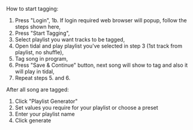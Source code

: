 How to start tagging:
1. Press "Login",
1b. If login required web browser will popup, follow the steps shown here,
2. Press "Start Tagging",
3. Select playlist you want tracks to be tagged,
4. Open tidal and play playlist you've selected in step 3 (1st track from playlist, no shuffle),
5. Tag song in program,
6. Press "Save & Continue" button, next song will show to tag and also it will play in tidal,
7. Repeat steps 5. and 6.

After all song are tagged:
1. Click "Playlist Generator"
2. Set values you require for your playlist or choose a preset
3. Enter your playlist name
4. Click generate
